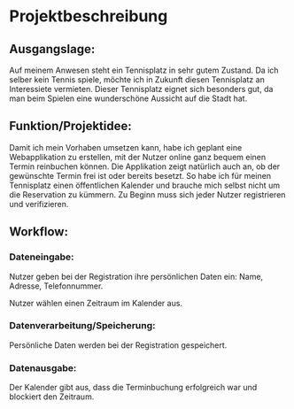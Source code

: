 # Projektbeschreibung

## Ausgangslage:
Auf meinem Anwesen steht ein Tennisplatz in sehr gutem Zustand. Da ich selber kein Tennis spiele, möchte ich in Zukunft diesen Tennisplatz an Interessiete vermieten. Dieser Tennisplatz eignet sich besonders gut, da man beim Spielen eine wunderschöne Aussicht auf die Stadt hat.

## Funktion/Projektidee:
Damit ich mein Vorhaben umsetzen kann, habe ich geplant eine Webapplikation zu erstellen, mit der Nutzer online ganz bequem einen Termin reinbuchen können. Die Applikation zeigt natürlich auch an, ob der gewünschte Termin frei ist oder bereits besetzt. So habe ich für meinen Tennisplatz einen öffentlichen Kalender und brauche mich selbst nicht um die Reservation zu kümmern. Zu Beginn muss sich jeder Nutzer registrieren und verifizieren.

## Workflow:
### Dateneingabe:
Nutzer geben bei der Registration ihre persönlichen Daten ein: Name, Adresse, Telefonnummer.

Nutzer wählen einen Zeitraum im Kalender aus.

### Datenverarbeitung/Speicherung:
Persönliche Daten werden bei der Registration gespeichert.


### Datenausgabe:
Der Kalender gibt aus, dass die Terminbuchung erfolgreich war und blockiert den Zeitraum.

[Bild 1]: C:\Users\Marko\prog2\programmieren.png "Ablauf"